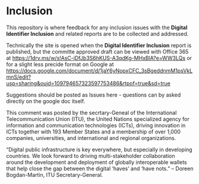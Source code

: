# Inclusion
This repository is where feedback for any inclusion issues with the **Digital Identifier Inclusion** and related reports are to be collected and addressed.

Technically the site is opened when the **Digital Identifier Inclusion** report is published, but the committe approved draft can be viewed with Office 365 at https://1drv.ms/w/s!AsC-jDfJb3S6hKUS-A3qdKg-MHxBlA?e=WW3LQs
or for a slight less precide format on Google at https://docs.google.com/document/d/1jaY6yNopxCFC_3sBgeddnmM1psVkLmnS/edit?usp=sharing&ouid=109794657323597753486&rtpof=true&sd=true

Suggestions should be posted as Issues here - questions can by asked directly on the google doc itself.

This comment was posted by the secrtary-Geneal of the International Telecommunication Union (ITU), the United Nations specialized agency for information and communication technologies (ICTs), driving innovation in ICTs together with 193 Member States and a membership of over 1,000 companies, universities, and international and regional organizations.

“Digital public infrastructure is key everywhere, but especially in developing countries. We look forward to driving multi-stakeholder collaboration around the development and deployment of globally interoperable wallets that help close the gap between the digital ‘haves’ and ‘have nots.” – Doreen Bogdan-Martin, ITU Secretary-General.
